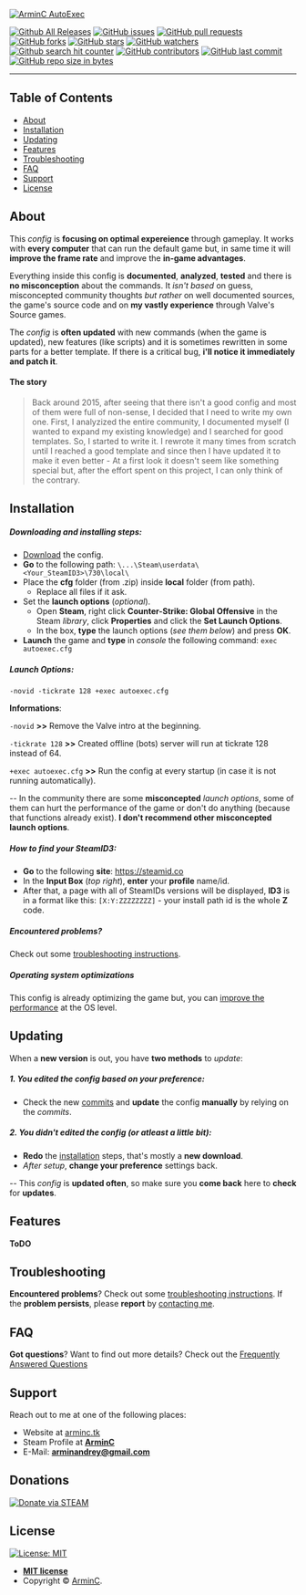 [![ArminC AutoExec](https://i.imgur.com/8Tc5mfv.png)](https://arminc.tk "ArminC Directory Database")

[![Github All Releases](https://img.shields.io/github/downloads/armync/arminc-autoexec/total.svg?style=flat-square)](https://github.com/ArmynC/ArminC-AutoExec/archive/master.zip)
[![GitHub issues](https://img.shields.io/github/issues-raw/ArmynC/ArminC-AutoExec.svg?style=flat-square)](https://github.com/ArmynC/ArminC-AutoExec/issues)
[![GitHub pull requests](https://img.shields.io/github/issues-pr-raw/ArmynC/ArminC-AutoExec.svg?style=flat-square)](https://github.com/ArmynC/ArminC-AutoExec/pulls)
[![GitHub forks](https://img.shields.io/github/forks/ArmynC/ArminC-AutoExec.svg?style=flat-square&label=Fork)](https://github.com/ArmynC/ArminC-AutoExec/network/members)
[![GitHub stars](https://img.shields.io/github/stars/ArmynC/ArminC-AutoExec.svg?style=flat-square&label=Stars)](https://github.com/ArmynC/ArminC-AutoExec/stargazers)
[![GitHub watchers](https://img.shields.io/github/watchers/ArmynC/ArminC-AutoExec.svg?style=flat-square&label=Watch)](https://github.com/ArmynC/ArminC-AutoExec/watchers)
[![Github search hit counter](https://img.shields.io/github/search/ArmynC/ArminC-AutoExec/goto.svg?style=flat-square)](https://github.com/ArmynC/ArminC-AutoExec)
[![GitHub contributors](https://img.shields.io/github/contributors/ArmynC/ArminC-AutoExec.svg?style=flat-square)](https://github.com/ArmynC/ArminC-AutoExec/graphs/contributors)
[![GitHub last commit](https://img.shields.io/github/last-commit/ArmynC/ArminC-AutoExec.svg?style=flat-square)](https://github.com/ArmynC/ArminC-AutoExec/commits/master)
[![GitHub repo size in bytes](https://img.shields.io/github/repo-size/ArmynC/ArminC-AutoExec.svg?style=flat-square)](https://github.com/ArmynC/ArminC-AutoExec/)


---

## Table of Contents

- [About](#about)
- [Installation](#installation)
- [Updating](#updating)
- [Features](#features)
- [Troubleshooting](#troubleshooting)
- [FAQ](#faq)
- [Support](#support)
- [License](#license)

## About
This _config_ is **focusing on optimal expereience** through gameplay. It works with **every computer** that can run the default game but, in same time it will **improve the frame rate** and improve the **in-game advantages**.

Everything inside this config is **documented**, **analyzed**, **tested** and there is **no misconception** about the commands. It _isn't based_ on guess, misconcepted community thoughts _but rather_ on well documented sources, the game's source code and on **my vastly experience** through Valve's Source games.

The _config_ is **often updated** with new commands (when the game is updated), new features (like scripts) and it is sometimes rewritten in some parts for a better template. If there is a critical bug, **i'll notice it immediately and patch it**.

#### The story

> Back around 2015, after seeing that there isn't a good config and most of them were full of non-sense, I decided that I need to write my own one. First, I analyzized the entire community, I documented myself (I wanted to expand my existing knowledge) and I searched for good templates. So, I started to write it. I rewrote it many times from scratch until I reached a good template and since then I have updated it to make it even better - At a first look it doesn't seem like something special but, after the effort spent on this project, I can only think of the contrary.

## Installation

##### Downloading and installing steps:
* [Download](https://github.com/ArmynC/ArminC-AutoExec/archive/master.zip) the config.
* **Go** to the following path: `\...\Steam\userdata\<Your_SteamID3>\730\local\`
* Place the **cfg** folder (from .zip) inside **local** folder (from path).
  * Replace all files if it ask.
* Set the **launch options** (_optional_).
  * Open **Steam**, right click **Counter-Strike: Global Offensive** in the Steam _library_, click **Properties** and click the **Set Launch Options**.
  * In the box, **type** the launch options (_see them below_) and press **OK**.
* **Launch** the game and **type** in _console_ the following command: `exec autoexec.cfg`

##### Launch Options:
`-novid -tickrate 128 +exec autoexec.cfg`

**Informations**:

`-novid` **>>** Remove the Valve intro at the beginning.

`-tickrate 128` **>>** Created offline (bots) server will run at tickrate 128 instead of 64.

`+exec autoexec.cfg` **>>** Run the config at every startup (in case it is not running automatically).

-- In the community there are some **misconcepted** _launch options_, some of them can hurt the performance of the game or don't do anything (because that functions already exist). **I don't recommend other misconcepted launch options**.

##### How to find your SteamID3:

* **Go** to the following **site**: https://steamid.co
* In the **Input Box** (_top right_), **enter** your **profile** name/id.
* After that, a page with all of SteamIDs versions will be displayed, **ID3** is in a format like this: `[X:Y:ZZZZZZZZ]` - your install path id is the whole **Z** code.

##### Encountered problems?

Check out some [troubleshooting instructions](under_work).

##### Operating system optimizations
This config is already optimizing the game but, you can [improve the performance](under_work) at the OS level. 

## Updating

When a **new version** is out, you have **two methods** to _update_:

##### 1. You edited the config based on your preference:
* Check the new [commits](https://github.com/ArmynC/ArminC-AutoExec/commits/master) and **update** the config **manually** by relying on the _commits_.

##### 2. You didn't edited the config (or atleast a little bit):
* **Redo** the [installation](https://github.com/ArmynC/ArminC-AutoExec#installation) steps, that's mostly a **new download**.
* _After setup_, **change your preference** settings back.

-- This _config_ is **updated often**, so make sure you **come back** here to **check** for **updates**.

## Features

**ToDO**

## Troubleshooting

**Encountered problems**? Check out some [troubleshooting instructions](under_work).
If the **problem persists**, please **report** by [contacting me](#support).

## FAQ

**Got questions**? Want to find out more details? Check out the [Frequently Answered Questions](under_work)

## Support

Reach out to me at one of the following places:

- Website at [arminc.tk](https://arminc.tk)
- Steam Profile at **[ArminC](https://steamcommunity.com/id/arminc/)**
- E-Mail: **arminandrey@gmail.com**

## Donations

[![Donate via STEAM](https://img.shields.io/badge/Donate-Steam-green.svg?&style=for-the-badge)](https://steamcommunity.com/tradeoffer/new/?partner=133646824&token=XiRncDom) 
## License

[![License: MIT](https://img.shields.io/github/license/ArmynC/ArminC-AutoExec.svg)](https://opensource.org/licenses/MIT)

- **[MIT license](http://opensource.org/licenses/mit-license.php)**
- Copyright © [ArminC](https://arminc.tk "ArminC Directory Database").
